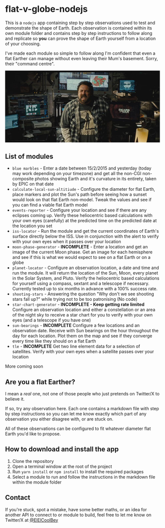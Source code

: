 # flat-v-globe-nodejs

This is a `nodejs` app containing step by step observations used to test and demonstrate the shape of Earth. Each observation is contained within its own module folder and contains step by step instructions to follow along and replicate so **you** can prove the shape of Earth yourself from a location of your choosing.

I've made each module so simple to follow along I'm confident that even a flat Earther can manage without even leaving their Mum's basement. Sorry, their "command centre".

![Command centre](img/command-centre.jpg)


## List of modules

* `blue marbles` - Enter a date between 15/2/2015 and yesterday (today may work depending on your timezone) and get all the non-CGI non-composite photos showing Earth and it's curvature in its entirety, taken by EPIC on that date
* `calculate-local-sun-altitiude` - Configure the diameter for flat Earth, place markers and plot the Sun's path before seeing how a sunset would look on that flat Earth non-model. Tweak the values and see if you can find a viable flat Earth model
* `events-reporter` - Configure your location and see if there are any eclipses coming up. Verify these heliocentric based calculations with your own eyes (carefully) at the predicted time on the predicted date at the location you set
* `iss-locator` - Run the module and get the current coordinates of Earth's surface directly below the ISS. Use in conjunction with the alert to verify with your own eyes when it passes over your location
* `moon-phase-generator` - **INCOMPLETE** - Enter a location and get an image of the current Moon phase. Get an image for each hemisphere and see if this is what we would expect to see on a flat Earth or on a globe
* `planet-locator` - Configure an observation location, a date and time and run the module. It will return the location of the Sun, Moon, every planet in the Solar System, and Pluto. Verify the heliocentric based calculations for yourself using a compass, sextant and a telescope if necessary. Currently tested up to six months in advance with a 100% success rate.
* `shooting-stars` - Answering the question "Why don't we see shooting stars fall up?" while trying not to be too patronising (No code)
* `star-chart-generator` - **INCOMPLETE - Keep getting rate limited** Configure an observation location and either a constellation or an area of the night sky to receive a star chart for you to verify with your own eyes (and a telescope if you have one) 
* `sun-bearings` - **INCOMPLETE** Configure a few locations and an observation date. Receive with Sun bearings on the hour throughout the day for each location. Plot them on the map and see if they converge every time like they should on a flat Earth
* `tle` - **INCOMPLETE** Get two line element data for a selection of satellites. Verify with your own eyes when a satellite passes over your location

More coming soon


## Are you a flat Earther?

I mean a *real* one, not one of those people who just pretends on Twitter/X to believe it.

If so, try any observation here. Each one contains a markdown file with step by step instructions so you can let me know exactly which part of any observation you either disagree with, or are stuck on.

All of these observations can be configured to fit whatever diameter flat Earth you'd like to propose.


## How to download and install the app

1. Clone the repository
2. Open a terminal window at the root of the project
3. Run `yarn install` or `npm install` to install the required packages
4. Select a module to run and follow the instructions in the markdown file within the module folder


## Contact

If you're stuck, spot a mistake, have some better maths, or an idea for another API to connect to or module to build, feel free to let me know on Twitter/X at [@ElElCoolBey](https://twitter.com/elelcoolbey)
